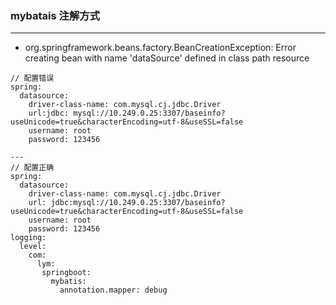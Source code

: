 ### mybatais 注解方式

---

* org.springframework.beans.factory.BeanCreationException: Error creating bean with name 'dataSource' defined in class path resource
```
// 配置错误
spring:
  datasource:
    driver-class-name: com.mysql.cj.jdbc.Driver
    url:jdbc: mysql://10.249.0.25:3307/baseinfo?useUnicode=true&characterEncoding=utf-8&useSSL=false
    username: root
    password: 123456

---
// 配置正确
spring:
  datasource:
    driver-class-name: com.mysql.cj.jdbc.Driver
    url: jdbc:mysql://10.249.0.25:3307/baseinfo?useUnicode=true&characterEncoding=utf-8&useSSL=false
    username: root
    password: 123456
logging:
  level:
    com:
      lym:
       springboot:
         mybatis:
           annotation.mapper: debug

```